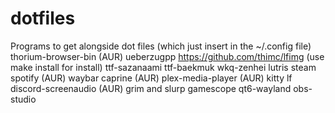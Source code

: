 # dotfiles
Programs to get alongside dot files (which  just insert in the ~/.config file)
thorium-browser-bin (AUR)
ueberzugpp
https://github.com/thimc/lfimg (use make install for install)
ttf-sazanaami
ttf-baekmuk
wkq-zenhei
lutris
steam
spotify (AUR)
waybar
caprine (AUR)
plex-media-player (AUR)
kitty
lf
discord-screenaudio (AUR)
grim and slurp
gamescope
qt6-wayland
obs-studio

